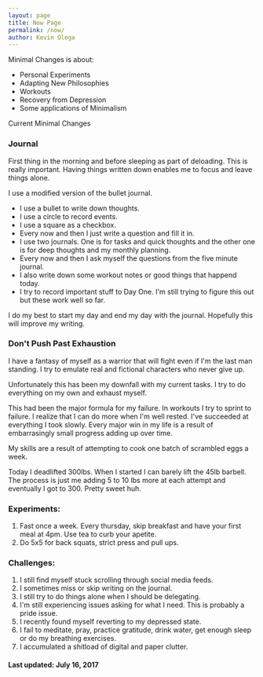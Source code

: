 ```yaml
---
layout: page
title: Now Page
permalink: /now/ 
author: Kevin Olega
---
```



Minimal Changes is about:

- Personal Experiments
- Adapting New Philosophies
- Workouts
- Recovery from Depression
- Some applications of Minimalism


Current Minimal Changes

### Journal

First thing in the morning and before sleeping as part of deloading.
This is really important. Having things written down enables me to focus and leave things alone.

I use a modified version of the bullet journal.

- I use a bullet to write down thoughts.
- I use a circle to record events.
- I use a square as a checkbox.
- Every now and then I just write a question and fill it in.
- I use two journals. One is for tasks and quick thoughts and the other one is for deep thoughts and my monthly planning. 
- Every now and then I ask myself the questions from the five minute journal.
- I also write down some workout notes or good things that happend today.
- I try to record important stuff to Day One.
I'm still trying to figure this out but these work well so far.

I do my best to start my day and end my day with the journal. Hopefully this will improve my writing. 

### Don't Push Past Exhaustion

I have a fantasy of myself as a warrior that will fight even if I'm the last man standing. I try to emulate real and fictional characters who never give up.

Unfortunately this has been my downfall with my current tasks. I try to do everything on my own and exhaust myself.

This had been the major formula for my failure. In workouts I try to sprint to failure. I realize that I can do more when I'm well rested. I've succeeded at everything I took slowly. Every major win in my life is a result of embarrasingly small progress adding up over time.

My skills are a result of attempting to cook one batch of scrambled eggs a week.

Today I deadlifted 300lbs. When I started I can barely lift the 45lb barbell. The process is just me adding 5 to 10 lbs more at each attempt and eventually I got to 300. Pretty sweet huh.

### Experiments:
1. Fast once a week. Every thursday, skip breakfast and have your first meal at 4pm. Use tea to curb your apetite.
2. Do 5x5 for back squats, strict press and pull ups.


### Challenges:

1. I still find myself stuck scrolling through social media feeds.
2. I sometimes miss or skip writing on the journal.
3. I still try to do things alone when I should be delegating.
4. I'm still experiencing issues asking for what I need. This is probably a pride issue.
5. I recently found myself reverting to my depressed state. 
6. I fail to meditate, pray, practice gratitude, drink water, get enough sleep or do my breathing exercises.
7. I accumulated a shitload of digital and paper clutter.


#### Last updated: July 16, 2017
